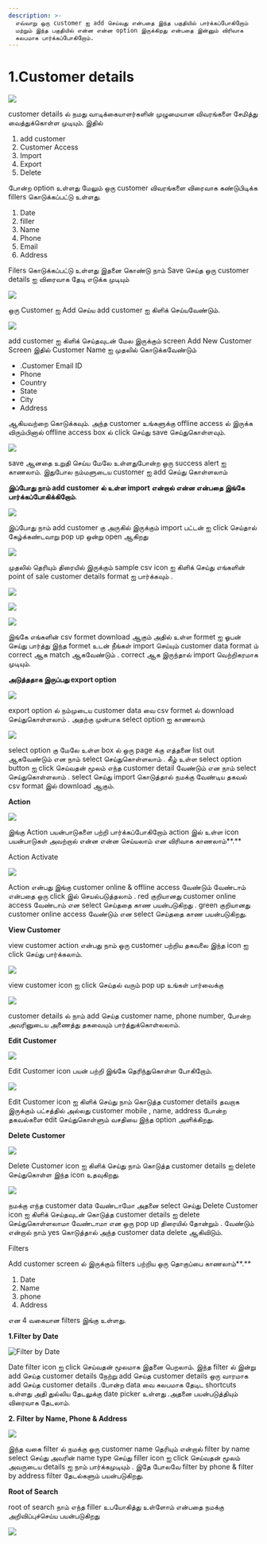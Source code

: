 ```yaml
---
description: >-
  எவ்வாறு ஒரு customer ஐ add செய்வது என்பதை இந்த பகுதியில் பார்க்கப்போகிறோம்
  மற்றும் இந்த பகுதியில் என்ன என்ன option இருக்கிறது என்பதை இன்னும் விரிவாக
  சுலபமாக பார்க்கப்போகிறோம்.
---
```


# 1.Customer details

![](../.gitbook/assets/customer-details-main.png)

customer details ல் நமது வாடிக்கையாளர்களின் முழுமையான விவரங்களை சேமித்து வைத்துக்கொள்ள முடியும். இதில்

1. add customer 
2. Customer Access 
3. Import 
4. Export 
5. Delete

போன்ற option உள்ளது மேலும் ஒரு customer விவரங்களை விரைவாக கண்டுபிடிக்க fillers கொடுக்கப்பட்டு உள்ளது.

1. Date 
2. filler 
3. Name 
4. Phone 
5. Email 
6. Address

Filers கொடுக்கப்பட்டு உள்ளது இதனை கொண்டு நாம் Save செய்த ஒரு customer details ஐ விரைவாக தேடி எடுக்க முடியும்

![](../.gitbook/assets/add-customer.png)

ஒரு Customer ஐ Add செய்ய add customer ஐ கிளிக் செய்யவேண்டும்.

![](../.gitbook/assets/add-new-cusomer.png)

add customer ஐ கிளிக் செய்தவுடன் மேல இருக்கும் screen Add New Customer Screen இதில் Customer Name ஐ முதலில் கொடுக்கவேண்டும் 

* .Customer Email ID 
* Phone
* Country
* State
* City
* Address 

ஆகியவற்றை கொடுக்கவும். அந்த customer உங்களுக்கு offline access ல் இருக்க விரும்பினால் offline access box ல் click செய்து save செய்துகொள்ளவும்.

![](../.gitbook/assets/add-customer-success.png)

save ஆனதை உறுதி செய்ய மேலே உள்ளதுபோன்ற ஒரு success alert ஐ காணலாம். இதுபோல நம்மளுடைய customer ஐ add செய்து கொள்ளலாம்

**இப்போது நாம் add customer ல் உள்ள import என்றால் என்ன என்பதை இங்கே பார்க்கப்போகிக்கிறோம்**.

![](../.gitbook/assets/customer-import.png)

இப்போது நாம் add customer கு அருகில் இருக்கும் import பட்டன் ஐ click செய்தால் கேழ்க்கண்டவாறு pop up ஒன்று open ஆகிறது

![](../.gitbook/assets/customer-import-details.png)

முதலில் தெரியும் திரையில் இருக்கும் sample csv icon ஐ கிளிக் செய்து எங்களின் point of sale customer details format ஐ பார்க்கவும் .

![](../.gitbook/assets/customer-sample-csv.png)

![](../.gitbook/assets/cutomer-down.png)

![](../.gitbook/assets/csv-customer-formet.png)

இங்கே எங்களின் csv formet download ஆகும் அதில் உள்ள formet ஐ ஓபன் செய்து பார்த்து இந்த formet உடன் நீங்கள் import செய்யும் customer data format ம் correct ஆக match ஆகவேண்டும் . correct ஆக இருந்தால் import வெற்றிகரமாக முடியும்.

**அடுத்ததாக இருப்பது export option**

![](../.gitbook/assets/customer-export.png)

export option ல் நம்முடைய customer data வை csv formet ல் download செய்துகொள்ளலாம் . அதற்கு முன்பாக select option ஐ காணலாம்

![](../.gitbook/assets/cstomer-select-option.png)

select option கு மேலே உள்ள box ல் ஒரு page க்கு எத்தனை list out ஆகவேண்டும் என நாம் select செய்துகொள்ளலாம் . கீழ் உள்ள select option button ஐ click செய்வதன் மூலம் எந்த customer detail வேண்டும் என நாம் select செய்துகொள்ளலாம் . select செய்து import கொடுத்தால் நமக்கு வேண்டிய தகவல் csv format இல் download ஆகும்.

**Action**

![](../.gitbook/assets/action.png)

இங்கு Action பயன்பாடுகளை பற்றி பார்க்கப்போகிறோம் action இல் உள்ள icon பயன்பாடுகள் அவற்றால் என்ன என்ன செய்யலாம் என விரிவாக காணலாம்**.**

Action Activate 

![](../.gitbook/assets/action-activate.png)

Action என்பது இங்கு customer online & offline access வேண்டும் வேண்டாம் என்பதை ஒரு click இல் செயல்படுத்தலாம் . red குறியானது customer online access வேண்டாம் என select செய்ததை காண பயன்படுகிறது . green குறியானது customer online access வேண்டும் என select செய்ததை காண பயன்படுகிறது.

**View Customer**

view customer action என்பது நாம் ஒரு customer பற்றிய தகவலை இந்த icon ஐ click செய்து பார்க்கலாம்.

![](../.gitbook/assets/view-customer.png)

view customer icon ஐ click செய்தல் வரும் pop up உங்கள் பார்வைக்கு

![](../.gitbook/assets/customer-details.png)

customer details ல் நாம் add செய்த customer name, phone number, போன்ற அவரினுடைய அணைத்து தகவையும் பார்த்துக்கொள்லலாம்.

**Edit Customer**

![](../.gitbook/assets/edit-customer.png)

Edit Customer icon பயன் பற்றி இங்கே தெரிந்துகொள்ள போகிறோம்.

![](../.gitbook/assets/edit-customer-pannal.png)

Edit Customer icon ஐ கிளிக் செய்து நாம் கொடுத்த customer details தவறாக இருக்கும் பட்சத்தில் அல்லது customer mobile , name, address போன்ற தகவல்களை edit செய்துகொள்ளும் வசதியை இந்த option அளிக்கிறது.

**Delete Customer**

![](../.gitbook/assets/delete-customer.png)

Delete Customer icon ஐ கிளிக் செய்து நாம் கொடுத்த customer details ஐ delete செய்துகொள்ள இந்த icon உதவுகிறது.

![](../.gitbook/assets/delete-customer-record.png)

நமக்கு எந்த customer data வேண்டாமோ அதனை select செய்து Delete Customer icon ஐ கிளிக் செய்தவுடன் கொடுத்த customer details ஐ delete செய்துகொள்ளலாமா வேண்டாமா என ஒரு pop up திரையில் தோன்றும் . வேண்டும் என்றால் நாம் yes கொடுத்தால் அந்த customer data delete ஆகிவிடும்.

Filters 

Add customer screen ல் இருக்கும் filters பற்றிய ஒரு தொகுப்பை காணலாம்**.**

1. Date
2. Name
3. phone
4. Address

என 4 வகையான filters இங்கு உள்ளது.

**1.Filter by Date**

![Filter by Date](../.gitbook/assets/date-filter.png)

Date filter icon ஐ click செய்வதன் மூலமாக இதனை பெறலாம். இந்த filter ல் இன்று add செய்த customer details நேற்று add செய்த customer details ஒரு வாரமாக add செய்த customer details .போன்ற data வை சுலபமாக தேடிட shortcuts உள்ளது அதி துல்லிய தேடலுக்கு date picker உள்ளது .அதனை பயன்படுத்தியும் விரைவாக தேடலாம்.

**2. Filter by Name, Phone & Address**

![](../.gitbook/assets/filter-by-name-date.png)

இந்த வகை filter ல் நமக்கு ஒரு customer name தெரியும் என்றால் filter by name select செய்து அவரின் name type செய்து filler icon ஐ click செய்வதன் மூலம் அவருடைய details ஐ நாம் பார்க்கமுடியும் . இதே போலவே filter by phone & filter by address filter தேடல்களும் பயன்படுகிறது.

**Root of Search** 

root of search நாம் எந்த filler உபயோகித்து உள்ளோம் என்பதை நமக்கு அறிவிப்புச்செய்ய பயன்படுகிறது

![](../.gitbook/assets/root-of-search.png)



